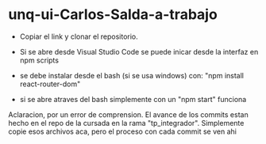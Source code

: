 # unq-ui-Carlos-Salda-a-trabajo

- Copiar el link y clonar el repositorio.

- Si se abre desde Visual Studio Code se puede inicar desde la interfaz en npm scripts
- se debe instalar desde el bash (si se usa windows) con: "npm install react-router-dom"
- si se abre atraves del bash simplemente con un "npm start" funciona


Aclaracion, por un error de comprension. El avance de los commits estan hecho en el repo de la cursada en la rama "tp_integrador". Simplemente copie esos archivos aca, pero el proceso con cada commit se ven ahi
